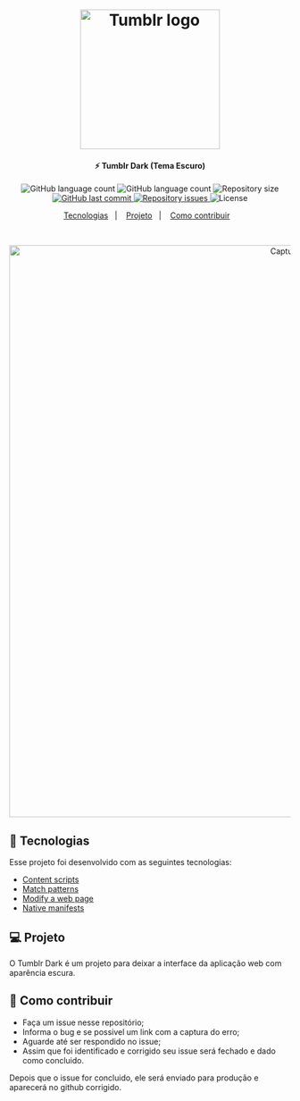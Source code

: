 <h1 align="center">
    <img alt="Tumblr logo" src="https://i.imgur.com/JPScxXK.png" width="250px" />
</h1>

<h4 align="center">
  ⚡ Tumblr Dark (Tema Escuro)
</h4>
<p align="center">
  <img alt="GitHub language count" src="https://img.shields.io/amo/users/tumblr-tema-escuro?color=blue">
    
  <img alt="GitHub language count" src="https://img.shields.io/amo/dw/tumblr-tema-escuro?color=blue">

  <img alt="Repository size" src="https://img.shields.io/github/repo-size/johnendz/Firefox-Extension-Tumblr-Dark?color=blue">
  
  <a href="https://github.com/johnendz/Firefox-Extension-Tumblr-Dark/commits/master">
    <img alt="GitHub last commit" src="https://img.shields.io/github/last-commit/johnendz/Firefox-Extension-Tumblr-Dark?color=blue">
  </a>

  <a href="https://github.com/johnendz/Firefox-Extension-Tumblr-Dark/issues">
    <img alt="Repository issues" src="https://img.shields.io/github/issues/johnendz/Firefox-Extension-Tumblr-Dark?color=blue">
  </a>

  <img alt="License" src="https://img.shields.io/badge/license-MIT-blue">
</p>

<p align="center">
  <a href="#rocket-tecnologias">Tecnologias</a>&nbsp;&nbsp;&nbsp;|&nbsp;&nbsp;&nbsp;
  <a href="#-projeto">Projeto</a>&nbsp;&nbsp;&nbsp;|&nbsp;&nbsp;&nbsp;
  <a href="#-como-contribuir">Como contribuir</a>&nbsp;&nbsp;&nbsp;
</p>

<br>

<p align="center">
  <img alt="Captura de Tela" width="1024" src="https://addons.cdn.mozilla.net/user-media/previews/full/233/233781.png?modified=1584059808">
</p>

## :rocket: Tecnologias

Esse projeto foi desenvolvido com as seguintes tecnologias:

- [Content scripts](https://developer.mozilla.org/en-US/docs/Mozilla/Add-ons/WebExtensions/Content_scripts)
- [Match patterns](https://developer.mozilla.org/en-US/docs/Mozilla/Add-ons/WebExtensions/Match_patterns)
- [Modify a web page](https://developer.mozilla.org/en-US/docs/Mozilla/Add-ons/WebExtensions/Modify_a_web_page)
- [Native manifests](https://developer.mozilla.org/en-US/docs/Mozilla/Add-ons/WebExtensions/Native_manifests)

## 💻 Projeto

O Tumblr Dark é um projeto para deixar a interface da aplicação web com aparência escura.

## 🤔 Como contribuir

- Faça um issue nesse repositório;
- Informa o bug e se possivel um link com a captura do erro;
- Aguarde até ser respondido no issue;
- Assim que foi identificado e corrigido seu issue será fechado e dado como concluido.

Depois que o issue for concluido, ele será enviado para produção e aparecerá no github corrigido.
